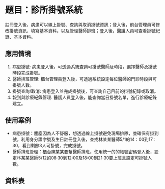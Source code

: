 # 題目：診所掛號系統
註冊登入後，病患可以線上掛號、查詢與取消掛號資訊；登入後，前台管理員可修改掛號資訊、填寫基本資料，以及管理醫師排班；登入後，醫護人員可查看掛號紀錄、基本資料。
## 應用情境
1. 病患掛號: 病患登入後，可透過系統查詢可掛號醫師及時段，選擇醫師及掛號時段完成掛號。
2. 醫師排班管理: 櫃台管理員登入後，可透過系統設定每位醫師的門診時段與可掛號人數。
3. 掛號查詢/取消: 病患登入並完成掛號後，可查詢自己目前的掛號紀錄或取消。
4. 報到與診療紀錄管理: 醫護人員登入後，能查詢當日掛號名單，進行診療紀錄建立。
## 使用案例
* 病患掛號：塵塵因為人不舒服，想透過線上掛號避免現場排隊，並確保有掛到號。利用身分證字號及生日註冊登入後，查找林某某醫師5/1的14：00到17：30，看到剩餘3人可掛號，完成掛號。
* 醫師排班管理：櫃台陳某某要幫醫師排班，使用統一的的帳號密碼登入後，設定林某某醫師5/12的08:30到12:00及18:00到21:30要上班且設定可掛號人數。
## 資料表
